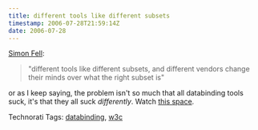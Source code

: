 ```yaml
---
title: different tools like different subsets
timestamp: 2006-07-28T21:59:14Z
date: 2006-07-28
---
```


<p><a href="http://www.pocketsoap.com/weblog/2006/07/1662.html">Simon Fell</a>:
</p><blockquote>"different tools like different subsets, and different vendors change their minds over what the right subset is"</blockquote>
<p>or as I keep saying, the problem isn't so much that all databinding tools suck, it's that they all suck <i>differently</i>. Watch <a href="http://www.w3.org/2002/ws/databinding/">this space</a>.</p>
<!-- technorati tags start --><p>Technorati Tags: <a href="http://www.technorati.com/tag/databinding" rel="tag">databinding</a>, <a href="http://www.technorati.com/tag/w3c" rel="tag">w3c</a></p><!-- technorati tags end -->